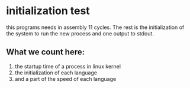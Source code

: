 # initialization test

this programs needs in assembly 11 cycles. The rest is the initialization of the system to run the new process and one output to
stdout.

## What we count here:

1. the startup time of a process in linux kernel
2. the initialization of each language
3. and a part of the speed of each language
